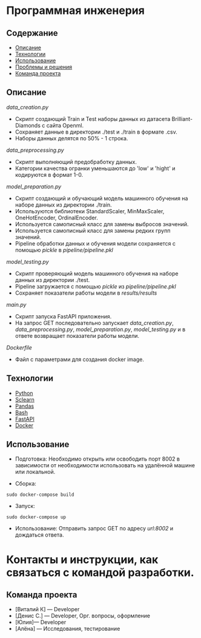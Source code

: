 # Программная инженерия 
## Содержание
- [Описание](#описание)
- [Технологии](#технологии)
- [Использование](#использование)
- [Проблемы и решения](#возможные-проблемы-и-их-решения)
- [Команда проекта](#команда-проекта)

## Описание
*data_creation.py*
- Скрипт создающий Train и Test наборы данных из датасета Brilliant-Diamonds с сайта Openml.
- Сохраняет данные в директории ./test и ./train в формате .csv.
- Наборы данных делятся по 50% - 1 строка.

*data_preprocessing.py*
- Скрипт выполняющий предобработку данных.
- Категории качества огранки уменьшаются до 'low' и 'hight' и кодируются в формат 1-0.

*model_preparation.py*
- Скрипт создающий и обучающий модель машинного обучения на наборе данных из директории ./train.
- Используются библиотеки StandardScaler, MinMaxScaler, OneHotEncoder, OrdinalEncoder.
- Используется самописный класс для замены выбросов значений.
- Используется самописный класс для замены редких групп значений.
- Pipeline обработки данных и обучения модели сохраняется с помощью *pickle* в *pipeline/pipeline.pkl*

*model_testing.py*
- Скрипт проверяющий модель машинного обучения на наборе данных из директории ./test.
- Pipeline загружается с помощью *pickle* из *pipeline/pipeline.pkl*
- Сохраняет показатели работы модели в *results/results*

*main.py*
- Скрипт запуска FastAPI приложения.
- На запрос GET последовательно запускает *data_creation.py*, *data_preprocessing.py*, *model_preparation.py*, *model_testing.py* и в ответе возвращает показатели работы модели.

*Dockerfile*
- Файл с параметрами для создания docker image.

## Технологии
- [Python](https://www.python.org/)
- [Sclearn](https://scikit-learn.org/)
- [Pandas](https://pandas.pydata.org/)
- [Bash](https://ru.wikipedia.org/wiki/Bash)
- [FastAPI](https://fastapi.tiangolo.com/)
- [Docker](https://www.docker.com/)

## Использование
- Подготовка:
Необходимо открыть или освободить порт 8002 в зависимости от необходимости использовать на удалённой машине или локальной.

- Сборка:
```
sudo docker-compose build
```
- Запуск:
```
sudo docker-compose up
```

- Использование:
Отправить запрос GET по адресу *url:8002* и дождаться ответа.





# Контакты и инструкции, как связаться с командой разработки.



## Команда проекта
- [Виталий К] — Developer
- [Денис С.] — Developer, Орг. вопросы, оформление
- [Юлия]— Developer
- [Алёна] — Исследования, тестирование



